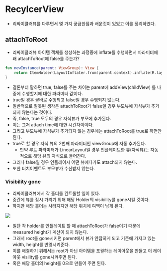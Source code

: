 # RecylcerView

- 리싸이클러뷰를 다루면서 몇 가지 궁금한점과 배운것이 있었고 이를 정리하였다.



## attachToRoot

- 리싸이클러뷰 아이템 객체를 생성하는 과정중에 inflate를 수행하면서 파라미터에 왜 attachToRoot에 false를 주는가?

```kotlin
fun newInstance(parent: ViewGroup): View {
    return ItemHolder(LayoutInflater.from(parent.context).inflate(R.layout.view_holder, parent, false))
}
```

- 결론부터 말하면 true, false를 주는 차이는 parent에 addView(childView) 를 나중에 수행할지에 대한 파라미터 값이다.
- true일 경우 곧바로 수행되고 false일 경우 수행되지 않는다.
- 일반적으로 잘못된 생각은 attachToRoot가 false일 경우 부모뷰에 자식뷰가 추가되지 않는다는 것이다.
- 즉, false, true 모두의 경우 자식뷰가 부모에 추가된다.
- 이는 그저 attach time에 대한 시간차이이다.
- 그리고 부모뷰에 자식뷰가 추가되지 않는 경우에는 attachToRoot를 true로 하면안된다. 
- true로 할 경우 자식 뷰의 2번째 파라미터인 viewGroup에 자동 추가된다.
  - 만약 루트 파라미터가 LinearLayout일 경우 인플레이트한 뷰(자식뷰)는 자동적으로 해당 뷰의 자식으로 들어간다.
- 그러나 false일 경우 인플레이시 어떤 뷰에다가도 attach되지 않는다.
- 또한 터치이벤트도 부모뷰가 수신받지 않는다.





### Visibility gone

- 리싸이클러뷰에서 각 홀더를 컨트롤할 일이 있다.
- 중간에 뷰를 잠시 가리기 위해 해당 Holder의 visibility를 gone시킬 것이다.
- 하지만 해당 홀더는 사라지지만 해당 위치에 여백이 남게 된다.

<div>
    <img src="https://i.stack.imgur.com/NxAN6.png"/>
</div>

- 일단 각 holder를 인플레이트 할 때 attachToRoot가 false이기 때문에 measured height가 계산이 되지 않는다.
- 그래서 root를 gone시키면 parent에서 뷰가 안잡히게 되고 기존에 가지고 있는 width, height를 반영시켜준다.
- 이를 해결하기 위해서는 root가 아닌 아이템을 포괄하는 레이아웃을 만들고 이 레이아웃 visility를 gone시켜주면 된다.
- 혹은 해당 홀더의 height를 0으로 만들어 주면 된다.